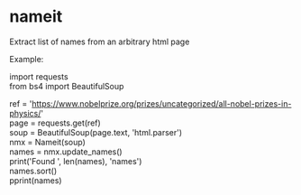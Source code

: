 # nameit
Extract list of names from an arbitrary html page

Example:

import requests  
from bs4 import BeautifulSoup  

ref = 'https://www.nobelprize.org/prizes/uncategorized/all-nobel-prizes-in-physics/'  
page = requests.get(ref)  
soup = BeautifulSoup(page.text, 'html.parser')  
nmx = Nameit(soup)  
names = nmx.update_names()  
print('Found ', len(names), 'names')   
names.sort()  
pprint(names)  
